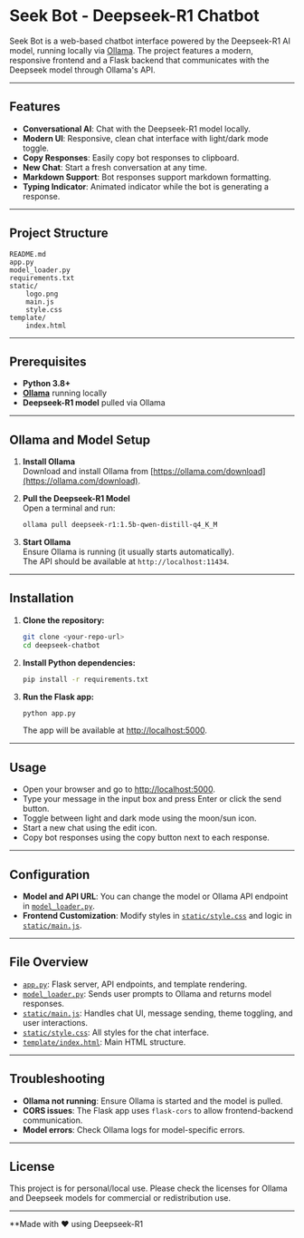 # Seek Bot - Deepseek-R1 Chatbot

Seek Bot is a web-based chatbot interface powered by the Deepseek-R1 AI model, running locally via [Ollama](https://ollama.com/). The project features a modern, responsive frontend and a Flask backend that communicates with the Deepseek model through Ollama's API.

---

## Features

- **Conversational AI**: Chat with the Deepseek-R1 model locally.
- **Modern UI**: Responsive, clean chat interface with light/dark mode toggle.
- **Copy Responses**: Easily copy bot responses to clipboard.
- **New Chat**: Start a fresh conversation at any time.
- **Markdown Support**: Bot responses support markdown formatting.
- **Typing Indicator**: Animated indicator while the bot is generating a response.

---

## Project Structure

```
README.md
app.py
model_loader.py
requirements.txt
static/
    logo.png
    main.js
    style.css
template/
    index.html
```

---

## Prerequisites

- **Python 3.8+**
- **[Ollama](https://ollama.com/)** running locally
- **Deepseek-R1 model** pulled via Ollama

---

## Ollama and Model Setup

1. **Install Ollama**  
   Download and install Ollama from [https://ollama.com/download](https://ollama.com/download).

2. **Pull the Deepseek-R1 Model**  
   Open a terminal and run:
   ```sh
   ollama pull deepseek-r1:1.5b-qwen-distill-q4_K_M
   ```

3. **Start Ollama**  
   Ensure Ollama is running (it usually starts automatically).  
   The API should be available at `http://localhost:11434`.

---

## Installation

1. **Clone the repository:**
   ```sh
   git clone <your-repo-url>
   cd deepseek-chatbot
   ```

2. **Install Python dependencies:**
   ```sh
   pip install -r requirements.txt
   ```

3. **Run the Flask app:**
   ```sh
   python app.py
   ```
   The app will be available at [http://localhost:5000](http://localhost:5000).

---

## Usage

- Open your browser and go to [http://localhost:5000](http://localhost:5000).
- Type your message in the input box and press Enter or click the send button.
- Toggle between light and dark mode using the moon/sun icon.
- Start a new chat using the edit icon.
- Copy bot responses using the copy button next to each response.

---

## Configuration

- **Model and API URL**: You can change the model or Ollama API endpoint in [`model_loader.py`](model_loader.py).
- **Frontend Customization**: Modify styles in [`static/style.css`](static/style.css) and logic in [`static/main.js`](static/main.js).

---

## File Overview

- [`app.py`](app.py): Flask server, API endpoints, and template rendering.
- [`model_loader.py`](model_loader.py): Sends user prompts to Ollama and returns model responses.
- [`static/main.js`](static/main.js): Handles chat UI, message sending, theme toggling, and user interactions.
- [`static/style.css`](static/style.css): All styles for the chat interface.
- [`template/index.html`](template/index.html): Main HTML structure.

---

## Troubleshooting

- **Ollama not running**: Ensure Ollama is started and the model is pulled.
- **CORS issues**: The Flask app uses `flask-cors` to allow frontend-backend communication.
- **Model errors**: Check Ollama logs for model-specific errors.

---

## License

This project is for personal/local use. Please check the licenses for Ollama and Deepseek models for commercial or redistribution use.

---

**Made with ❤️ using Deepseek-R1
